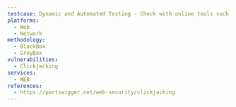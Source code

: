```yaml
---
testcase: Dynamic and Automated Testing - Check with online tools such as SecurityHeaders.io, Site24x7, or command-line utilities (curl -I <url>) to confirm correct header presence and values across various endpoints and environments. Web (HTTP/HTTPS) service
platforms: 
  - Web
  - Network
methodology: 
  - BlackBox
  - GreyBox
vulnerabilities:
  - Clickjacking
services:
  - WEB
references:
  - https://portswigger.net/web-security/clickjacking
---
```

